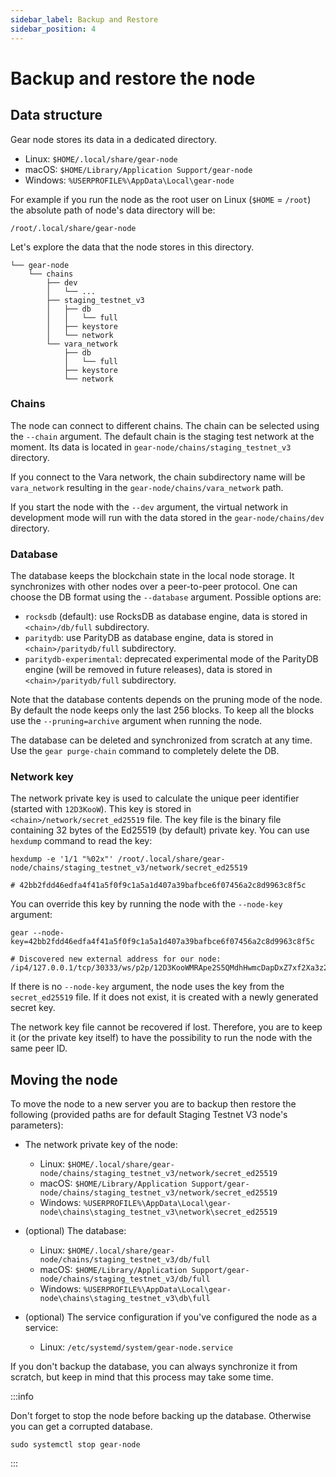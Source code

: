 ```yaml
---
sidebar_label: Backup and Restore
sidebar_position: 4
---
```


# Backup and restore the node

## Data structure

Gear node stores its data in a dedicated directory.

- Linux: `$HOME/.local/share/gear-node`
- macOS: `$HOME/Library/Application Support/gear-node`
- Windows: `%USERPROFILE%\AppData\Local\gear-node`

For example if you run the node as the root user on Linux (`$HOME` = `/root`) the absolute path of node's data directory will be:

    /root/.local/share/gear-node

Let's explore the data that the node stores in this directory.

    └── gear-node
        └── chains
            ├── dev
            │   └── ...
            ├── staging_testnet_v3
            │   ├── db
            │   │   └── full
            │   ├── keystore
            │   └── network
            └── vara_network
                ├── db
                │   └── full
                ├── keystore
                └── network

### Chains

The node can connect to different chains. The chain can be selected using the `--chain` argument. The default chain is the staging test network at the moment. Its data is located in `gear-node/chains/staging_testnet_v3` directory.

If you connect to the Vara network, the chain subdirectory name will be `vara_network` resulting in the `gear-node/chains/vara_network` path.

If you start the node with the `--dev` argument, the virtual network in development mode will run with the data stored in the `gear-node/chains/dev` directory.

### Database

The database keeps the blockchain state in the local node storage. It synchronizes with other nodes over a peer-to-peer protocol. One can choose the DB format using the `--database` argument. Possible options are:

- `rocksdb` (default): use RocksDB as database engine, data is stored in `<chain>/db/full` subdirectory.
- `paritydb`: use ParityDB as database engine, data is stored in `<chain>/paritydb/full` subdirectory.
- `paritydb-experimental`: deprecated experimental mode of the ParityDB engine (will be removed in future releases), data is stored in `<chain>/paritydb/full` subdirectory.

Note that the database contents depends on the pruning mode of the node. By default the node keeps only the last 256 blocks. To keep all the blocks use the `--pruning=archive` argument when running the node.

The database can be deleted and synchronized from scratch at any time. Use the `gear purge-chain` command to completely delete the DB.

### Network key

The network private key is used to calculate the unique peer identifier (started with `12D3KooW`). This key is stored in `<chain>/network/secret_ed25519` file. The key file is the binary file containing 32 bytes of the Ed25519 (by default) private key. You can use `hexdump` command to read the key:

```shell
hexdump -e '1/1 "%02x"' /root/.local/share/gear-node/chains/staging_testnet_v3/network/secret_ed25519

# 42bb2fdd46edfa4f41a5f0f9c1a5a1d407a39bafbce6f07456a2c8d9963c8f5c
```

You can override this key by running the node with the `--node-key` argument:

```shell
gear --node-key=42bb2fdd46edfa4f41a5f0f9c1a5a1d407a39bafbce6f07456a2c8d9963c8f5c

# Discovered new external address for our node: /ip4/127.0.0.1/tcp/30333/ws/p2p/12D3KooWMRApe2S5QMdhHwmcDapDxZ7xf2Xa3z2HfCCYoHTmjiXV
```

If there is no `--node-key` argument, the node uses the key from the `secret_ed25519` file. If it does not exist, it is created with a newly generated secret key.

The network key file cannot be recovered if lost. Therefore, you are to keep it (or the private key itself) to have the possibility to run the node with the same peer ID.

## Moving the node

To move the node to a new server you are to backup then restore the following (provided paths are for default Staging Testnet V3 node's parameters):

- The network private key of the node:

    - Linux: `$HOME/.local/share/gear-node/chains/staging_testnet_v3/network/secret_ed25519`
    - macOS: `$HOME/Library/Application Support/gear-node/chains/staging_testnet_v3/network/secret_ed25519`
    - Windows: `%USERPROFILE%\AppData\Local\gear-node\chains\staging_testnet_v3\network\secret_ed25519`

- (optional) The database:

    - Linux: `$HOME/.local/share/gear-node/chains/staging_testnet_v3/db/full`
    - macOS: `$HOME/Library/Application Support/gear-node/chains/staging_testnet_v3/db/full`
    - Windows: `%USERPROFILE%\AppData\Local\gear-node\chains\staging_testnet_v3\db\full`

- (optional) The service configuration if you've configured the node as a service:

    - Linux: `/etc/systemd/system/gear-node.service`

If you don't backup the database, you can always synchronize it from scratch, but keep in mind that this process may take some time.

:::info

Don't forget to stop the node before backing up the database. Otherwise you can get a corrupted database.

```shell
sudo systemctl stop gear-node
```

:::
